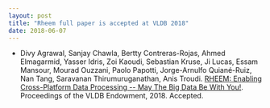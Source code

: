 ```yaml
---
layout: post
title: "Rheem full paper is accepted at VLDB 2018"
date: 2018-06-07
---
```


- Divy Agrawal, Sanjay Chawla, Bertty Contreras-Rojas, Ahmed Elmagarmid, Yasser Idris, Zoi Kaoudi, Sebastian Kruse, Ji Lucas, Essam Mansour, Mourad Ouzzani, Paolo Papotti, Jorge-Arnulfo Quiané-Ruiz, Nan Tang, Saravanan Thirumuruganathan, Anis Troudi. [RHEEM: Enabling Cross-Platform Data Processing -- May The Big Data Be With You!](). Proceedings of the VLDB Endowment, 2018. Accepted.
